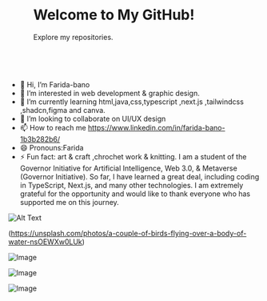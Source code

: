 <div style="background-image: url('https://example.com/background.jpg'); padding: 50px;">
  <h1>Welcome to My GitHub!</h1>
  <p>Explore my repositories.</p>
</div>

- 👋 Hi, I’m Farida-bano
- 👀 I’m interested in web development & graphic design.
- 🌱 I’m currently learning html,java,css,typescript ,next.js ,tailwindcss ,shadcn,figma and canva.
- 💞️ I’m looking to collaborate on UI/UX design
- 📫 How to reach me https://www.linkedin.com/in/farida-bano-1b3b282b6/
- 😄 Pronouns:Farida
- ⚡ Fun fact: art & craft ,chrochet work & knitting.
I am a student of the Governor Initiative for Artificial Intelligence, Web 3.0, & Metaverse (Governor Initiative). So far, I have learned a great deal, including coding in TypeScript, Next.js, and many other technologies. I am extremely grateful for the opportunity and would like to thank everyone who has supported me on this journey.

![Alt Text](image-url)
 
(https://unsplash.com/photos/a-couple-of-birds-flying-over-a-body-of-water-nsOEWXw0LUk)

![Image](https://raw.githubusercontent.com/your-username/repository-name/main/path-to-image/345678.jpg)

![Image](https://i.imgur.com/345678.jpg)

![Image](https://www.yourwebsite.com/images/345678.jpg)







